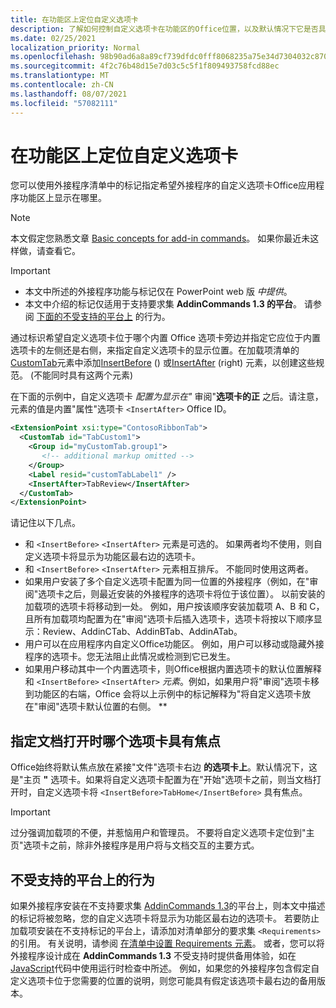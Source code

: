 ```yaml
---
title: 在功能区上定位自定义选项卡
description: 了解如何控制自定义选项卡在功能区的Office位置，以及默认情况下它是否具有焦点。
ms.date: 02/25/2021
localization_priority: Normal
ms.openlocfilehash: 98b90ad6a8a89cf739dfdc0fff8068235a75e34d7304032c87011476620a483a
ms.sourcegitcommit: 4f2c76b48d15e7d03c5c5f1f809493758fcd88ec
ms.translationtype: MT
ms.contentlocale: zh-CN
ms.lasthandoff: 08/07/2021
ms.locfileid: "57082111"
---
```

# <a name="position-a-custom-tab-on-the-ribbon"></a>在功能区上定位自定义选项卡

您可以使用外接程序清单中的标记指定希望外接程序的自定义选项卡Office应用程序功能区上显示在哪里。

> [!NOTE]
> 本文假定您熟悉文章 [Basic concepts for add-in commands](add-in-commands.md)。 如果你最近未这样做，请查看它。

> [!IMPORTANT]
>
> - 本文中所述的外接程序功能与标记仅在 PowerPoint web 版 *中提供*。
> - 本文中介绍的标记仅适用于支持要求集 **AddinCommands 1.3 的平台**。 请参阅 [下面的不受支持的平台上](#behavior-on-unsupported-platforms) 的行为。

通过标识希望自定义选项卡位于哪个内置 Office 选项卡旁边并指定它应位于内置选项卡的左侧还是右侧，来指定自定义选项卡的显示位置。在加载项清单的[CustomTab](../reference/manifest/customtab.md)元素中添加[InsertBefore](../reference/manifest/customtab.md#insertbefore) () 或[InsertAfter](../reference/manifest/customtab.md#insertafter) (right) 元素，以创建这些规范。  (不能同时具有这两个元素) 

在下面的示例中，自定义选项卡 *配置为显示在"* 审阅"**选项卡的正** 之后。请注意，元素的值是内置"属性"选项卡 `<InsertAfter>` Office ID。 

```xml
<ExtensionPoint xsi:type="ContosoRibbonTab">
  <CustomTab id="TabCustom1">
    <Group id="myCustomTab.group1">
       <!-- additional markup omitted -->
    </Group>
    <Label resid="customTabLabel1" />
    <InsertAfter>TabReview</InsertAfter>
  </CustomTab>
</ExtensionPoint>
```

请记住以下几点。

- 和  `<InsertBefore>`  `<InsertAfter>` 元素是可选的。 如果两者均不使用，则自定义选项卡将显示为功能区最右边的选项卡。
- 和  `<InsertBefore>`  `<InsertAfter>` 元素相互排斥。 不能同时使用这两者。
- 如果用户安装了多个自定义选项卡配置为同一位置的外接程序（例如，在"审阅"选项卡之后，则最近安装的外接程序的选项卡将位于该位置）。 以前安装的加载项的选项卡将移动到一处。 例如，用户按该顺序安装加载项 A、B 和 C，且所有加载项均配置为在"审阅"选项卡后插入选项卡，选项卡将按以下顺序显示：Review、AddinCTab、AddinBTab、AddinATab。    
- 用户可以在应用程序内自定义Office功能区。 例如，用户可以移动或隐藏外接程序的选项卡。您无法阻止此情况或检测到它已发生。
- 如果用户移动其中一个内置选项卡，则Office根据内置选项卡的默认位置解释 和 `<InsertBefore>` `<InsertAfter>` *元素*。例如，如果用户将"审阅"选项卡移到功能区的右端，Office 会将以上示例中的标记解释为"将自定义选项卡放在"审阅"选项卡默认位置的右侧。 **

## <a name="specifying-which-tab-has-focus-when-the-document-opens"></a>指定文档打开时哪个选项卡具有焦点

Office始终将默认焦点放在紧接"文件"选项卡右边 **的选项卡上**。默认情况下，这是"主页 **"** 选项卡。如果将自定义选项卡配置为在"开始"选项卡之前，则当文档打开时，自定义选项卡将 `<InsertBefore>TabHome</InsertBefore>` 具有焦点。

> [!IMPORTANT]
> 过分强调加载项的不便，并惹恼用户和管理员。 不要将自定义选项卡定位到"主页"选项卡之前，除非外接程序是用户将与文档交互的主要方式。

## <a name="behavior-on-unsupported-platforms"></a>不受支持的平台上的行为

如果外接程序安装在不支持要求集 [AddinCommands 1.3](../reference/requirement-sets/add-in-commands-requirement-sets.md)的平台上，则本文中描述的标记将被忽略，您的自定义选项卡将显示为功能区最右边的选项卡。 若要防止加载项安装在不支持标记的平台上，请添加对清单部分的要求集 `<Requirements>` 的引用。 有关说明，请参阅 [在清单中设置 Requirements 元素](../develop/specify-office-hosts-and-api-requirements.md#set-the-requirements-element-in-the-manifest)。 或者，您可以将外接程序设计成在 **AddinCommands 1.3** 不受支持时提供备用体验，如在 [JavaScript](../develop/specify-office-hosts-and-api-requirements.md#use-runtime-checks-in-your-javascript-code)代码中使用运行时检查中所述。 例如，如果您的外接程序包含假定自定义选项卡位于您需要的位置的说明，则您可能具有假定该选项卡最右边的备用版本。
